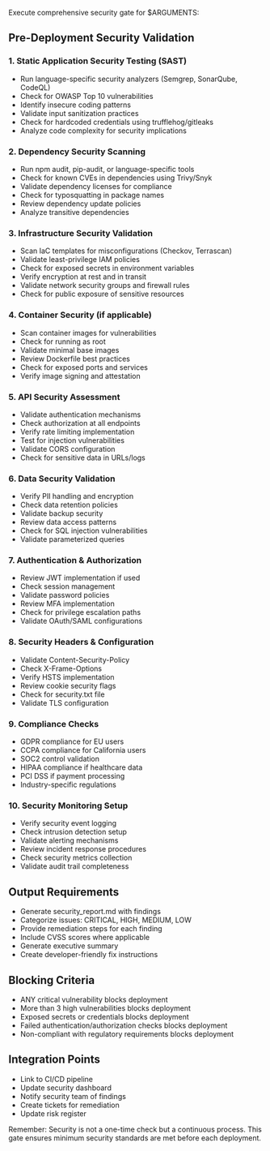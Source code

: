 Execute comprehensive security gate for $ARGUMENTS:

## Pre-Deployment Security Validation

### 1. Static Application Security Testing (SAST)
- Run language-specific security analyzers (Semgrep, SonarQube, CodeQL)
- Check for OWASP Top 10 vulnerabilities
- Identify insecure coding patterns
- Validate input sanitization practices
- Check for hardcoded credentials using trufflehog/gitleaks
- Analyze code complexity for security implications

### 2. Dependency Security Scanning
- Run npm audit, pip-audit, or language-specific tools
- Check for known CVEs in dependencies using Trivy/Snyk
- Validate dependency licenses for compliance
- Check for typosquatting in package names
- Review dependency update policies
- Analyze transitive dependencies

### 3. Infrastructure Security Validation
- Scan IaC templates for misconfigurations (Checkov, Terrascan)
- Validate least-privilege IAM policies
- Check for exposed secrets in environment variables
- Verify encryption at rest and in transit
- Validate network security groups and firewall rules
- Check for public exposure of sensitive resources

### 4. Container Security (if applicable)
- Scan container images for vulnerabilities
- Check for running as root
- Validate minimal base images
- Review Dockerfile best practices
- Check for exposed ports and services
- Verify image signing and attestation

### 5. API Security Assessment
- Validate authentication mechanisms
- Check authorization at all endpoints
- Verify rate limiting implementation
- Test for injection vulnerabilities
- Validate CORS configuration
- Check for sensitive data in URLs/logs

### 6. Data Security Validation
- Verify PII handling and encryption
- Check data retention policies
- Validate backup security
- Review data access patterns
- Check for SQL injection vulnerabilities
- Validate parameterized queries

### 7. Authentication & Authorization
- Review JWT implementation if used
- Check session management
- Validate password policies
- Review MFA implementation
- Check for privilege escalation paths
- Validate OAuth/SAML configurations

### 8. Security Headers & Configuration
- Validate Content-Security-Policy
- Check X-Frame-Options
- Verify HSTS implementation
- Review cookie security flags
- Check for security.txt file
- Validate TLS configuration

### 9. Compliance Checks
- GDPR compliance for EU users
- CCPA compliance for California users
- SOC2 control validation
- HIPAA compliance if healthcare data
- PCI DSS if payment processing
- Industry-specific regulations

### 10. Security Monitoring Setup
- Verify security event logging
- Check intrusion detection setup
- Validate alerting mechanisms
- Review incident response procedures
- Check security metrics collection
- Validate audit trail completeness

## Output Requirements
- Generate security_report.md with findings
- Categorize issues: CRITICAL, HIGH, MEDIUM, LOW
- Provide remediation steps for each finding
- Include CVSS scores where applicable
- Generate executive summary
- Create developer-friendly fix instructions

## Blocking Criteria
- ANY critical vulnerability blocks deployment
- More than 3 high vulnerabilities blocks deployment
- Exposed secrets or credentials blocks deployment
- Failed authentication/authorization checks blocks deployment
- Non-compliant with regulatory requirements blocks deployment

## Integration Points
- Link to CI/CD pipeline
- Update security dashboard
- Notify security team of findings
- Create tickets for remediation
- Update risk register

Remember: Security is not a one-time check but a continuous process. This gate ensures minimum security standards are met before each deployment.
